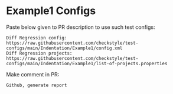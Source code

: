 # Example1 Configs
Paste below given to PR description to use such test configs:
```
Diff Regression config: https://raw.githubusercontent.com/checkstyle/test-configs/main/Indentation/Example1/config.xml
Diff Regression projects: https://raw.githubusercontent.com/checkstyle/test-configs/main/Indentation/Example1/list-of-projects.properties
```
Make comment in PR:
```
Github, generate report
```

